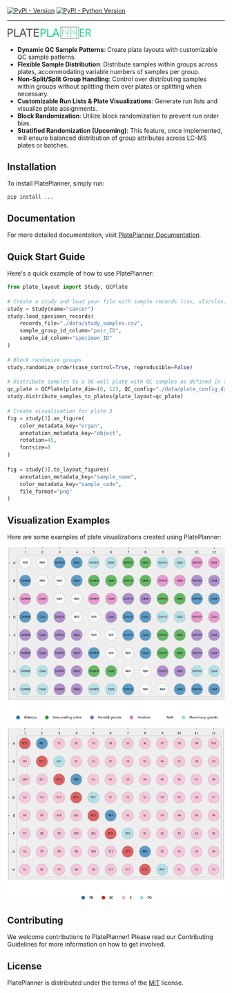 
[![PyPI - Version](https://img.shields.io/pypi/v/plate-planner.svg)](https://pypi.org/project/plate-planner)
[![PyPI - Python Version](https://img.shields.io/pypi/pyversions/plate-planner.svg)](https://pypi.org/project/plate-planner)

-----

<img src="docs/assets/logo.png" alt="PlatePlannerLogo" title="PlatePlannerLogo" width="200"/>


- **Dynamic QC Sample Patterns**: Create plate layouts with customizable QC sample patterns.
- **Flexible Sample Distribution**: Distribute samples within groups across plates, accommodating variable numbers of samples per group.
- **Non-Split/Split Group Handling**: Control over distributing samples within groups without splitting them over plates or splitting when necessary.
- **Customizable Run Lists & Plate Visualizations**: Generate run lists and visualize plate assignments.
- **Block Randomization**: Utilize block randomization to prevent run order bias.
- **Stratified Randomization (Upcoming)**: This feature, once implemented, will ensure balanced distribution of group attributes across LC-MS plates or batches.

## Installation

To install PlatePlanner, simply run:

```console
pip install ...
```

## Documentation

For more detailed documentation, visit [PlatePlanner Documentation](https://ssi-dk.github.io/CD-MRG-PlatePlanner/).

## Quick Start Guide

Here's a quick example of how to use PlatePlanner:

```py
from plate_layout import Study, QCPlate

# Create a study and load your file with sample records (csv, xls/xlsx)
study = Study(name="cancer")
study.load_specimen_records(
    records_file="./data/study_samples.csv",
    sample_group_id_column="pair_ID",
    sample_id_column="specimen_ID"
)

# Block randomize groups
study.randomize_order(case_control=True, reproducible=False)

# Distribute samples to a 96-well plate with QC samples as defined in the toml file
qc_plate = QCPlate(plate_dim=(8, 12), QC_config="./data/plate_config_dynamic.toml")
study.distribute_samples_to_plates(plate_layout=qc_plate)

# Create visualization for plate 3
fig = study[3].as_figure(
    color_metadata_key="organ",
    annotation_metadata_key="object",
    rotation=45,
    fontsize=8
)

fig = study[3].to_layout_figures(
    annotation_metadata_key="sample_name",
    color_metadata_key="sample_code",
    file_format="png"
)
```

## Visualization Examples
Here are some examples of plate visualizations created using PlatePlanner:

![Alt text](docs/assets/cancer_Plate_7_object_organ.png "plate visualization example")

![Alt text](docs/assets/cancer_Plate_7_sample_name_sample_code.png "plate visualization example")

## Contributing

We welcome contributions to PlatePlanner! Please read our Contributing Guidelines for more information on how to get involved.

## License
PlatePlanner is distributed under the terms of the [MIT](https://spdx.org/licenses/MIT.html) license.


